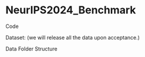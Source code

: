 # NeurIPS2024_Benchmark

Code

Dataset: (we will release all the data upon acceptance.)

Data Folder Structure


